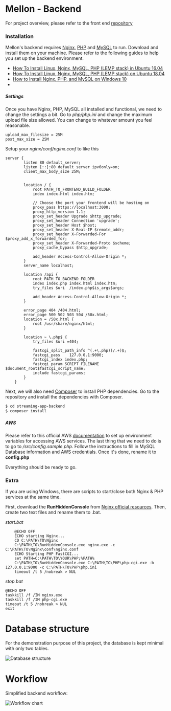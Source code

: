 # Mellon - Backend

For project overview, please refer to the front end [repository](https://github.com/PengHuang0508/streaming-app-frontend)

### Installation

Mellon's backend requires [Nginx](https://www.nginx.com/), [PHP](https://www.php.net/) and [MySQL](https://www.mysql.com/) to run.
Download and install them on your machine. Please refer to the following guides to help you set up the backend environment.

- [How To Install Linux, Nginx, MySQL, PHP (LEMP stack) in Ubuntu 16.04](https://www.digitalocean.com/community/tutorials/how-to-install-linux-nginx-mysql-php-lemp-stack-in-ubuntu-16-04)
- [How To Install Linux, Nginx, MySQL, PHP (LEMP stack) on Ubuntu 18.04](https://www.digitalocean.com/community/tutorials/how-to-install-linux-nginx-mysql-php-lemp-stack-ubuntu-18-04)
- [How to Install Nginx, PHP, and MySQL on Windows 10](https://codefaq.org/server/how-to-install-nginx-php-mysql-on-windows-10/)
-

##### Settings

Once you have Nginx, PHP, MySQL all installed and functional, we need to change the settings a bit. Go to _php/php.ini_ and change the maximum upload file size allowed. You can change to whatever amount you feel reasonable.

```
upload_max_filesize = 25M
post_max_size = 25M
```

Setup your _nginx/conf/nginx.conf_ to like this

```
server {
        listen 80 default_server;
        listen [::]:80 default_server ipv6only=on;
        client_max_body_size 25M;


        location / {
            root PATH_TO_FRONTEND_BUILD_FOLDER
            index index.html index.htm;

            // Choose the port your frontend will be hosting on
            proxy_pass https://localhost:3000;
            proxy_http_version 1.1;
            proxy_set_header Upgrade $http_upgrade;
            proxy_set_header Connection 'upgrade';
            proxy_set_header Host $host;
            proxy_set_header X-Real-IP $remote_addr;
            proxy_set_header X-Forwarded-For $proxy_add_x_forwarded_for;
            proxy_set_header X-Forwarded-Proto $scheme;
            proxy_cache_bypass $http_upgrade;

            add_header Access-Control-Allow-Origin *;
        }
        server_name localhost;

        location /api {
            root PATH_TO_BACKEND_FOLDER
            index index.php index.html index.htm;
            try_files $uri  /index.php$is_args$args;

            add_header Access-Control-Allow-Origin *;
        }

        error_page 404 /404.html;
        error_page 500 502 503 504 /50x.html;
        location = /50x.html {
            root /usr/share/nginx/html;
        }

        location ~ \.php$ {
            try_files $uri =404;

            fastcgi_split_path_info ^(.+\.php)(/.+)$;
            fastcgi_pass    127.0.0.1:9000;
            fastcgi_index index.php;
            fastcgi_param SCRIPT_FILENAME $document_root$fastcgi_script_name;
            include fastcgi_params;
        }
    }
```

Next, we will also need [Composer](https://getcomposer.org/) to install PHP dependencies. Go to the repository and install the dependencies with Composer.

```sh
$ cd streaming-app-backend
$ composer install
```

##### AWS

Please refer to this official AWS [documentation](https://docs.aws.amazon.com/sdk-for-php/v3/developer-guide/guide_credentials_environment.html) to set up environment variables for accessing AWS services. The last thing that we need to do is to go to _/src/config.sample.php_. Follow the instructions to fill in MySQL Database information and AWS credentials. Once it's done, rename it to **config.php**

Everything should be ready to go.

### Extra

If you are using Windows, there are scripts to start/close both Nginx & PHP services at the same time.

First, download the **RunHiddenConsole** from [Nginx official resources](https://www.nginx.com/resources/wiki/start/topics/examples/phpfastcgionwindows/). Then, create two text files and rename them to .bat.

_start.bat_

```
    @ECHO OFF
    ECHO starting Nginx...
    CD C:\PATH\TO\Nginx
    C:\PATH\TO\RunHiddenConsole.exe nginx.exe -c C:\PATH\TO\Nginx\conf\nginx.conf
    ECHO Starting PHP FastCGI...
    set PATH=C:\PATH\TO\YOUR\PHP;%PATH%
    C:\PATH\TO\RunHiddenConsole.exe C:\PATH\TO\PHP\php-cgi.exe -b 127.0.0.1:9000 -c C:\PATH\TO\PHP\php.ini
    timeout /t 5 /nobreak > NUL
```

_stop.bat_

```
@ECHO OFF
taskkill /f /IM nginx.exe
taskkill /f /IM php-cgi.exe
timeout /t 5 /nobreak > NUL
exit
```

# Database structure

For the demonstration purpose of this project, the database is kept minimal with only two tables.

![Database structure](http://u.cubeupload.com/phuang/databasestructure.png 'Database structure')

# Workflow

Simplified backend workflow:

![Workflow chart](http://u.cubeupload.com/phuang/backendworkflow.png 'Backend workflow chart')
